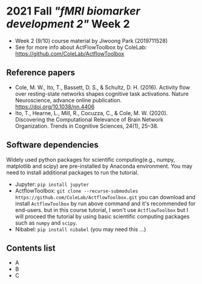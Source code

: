 # 2021 Fall *"fMRI biomarker development 2"* Week 2
- Week 2 (9/10) course material by Jiwoong Park (2019711528)
- See for more info about ActFlowToolbox by ColeLab: https://github.com/ColeLab/ActflowToolbox


## Reference papers
- Cole, M. W., Ito, T., Bassett, D. S., & Schultz, D. H. (2016). Activity flow over resting-state networks shapes cognitive task activations. Nature Neuroscience, advance online publication. https://doi.org/10.1038/nn.4406
- Ito, T., Hearne, L., Mill, R., Cocuzza, C., & Cole, M. W. (2020). Discovering the Computational Relevance of Brain Network Organization. Trends in Cognitive Sciences, 24(1), 25–38.

## Software dependencies
Widely used python packages for scientific computing(e.g., numpy, matplotlib and scipy) are pre-installed by Anaconda environment.
You may need to install additional packages to run the tutorial.  
- Jupyter: `pip install jupyter`
- ActflowToolbox: `git clone --recurse-submodules https://github.com/ColeLab/ActflowToolbox.git`
you can download and install `ActflowToolbox` by run above command and it's recommended for end-users. but in this course tutorial, I won't use `ActflowToolbox` but I will proceed the tutorial by using basic scientific computing packages such as `numpy` and `scipy`.
- Nibabel: `pip install nibabel` (you may need this ...)

## Contents list
- A
- B
- C
